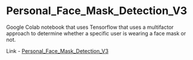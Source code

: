 # Personal_Face_Mask_Detection_V3
Google Colab notebook that uses Tensorflow that uses a multifactor approach to determine whether a specific user is wearing a face mask or not. 

Link - [Personal_Face_Mask_Detection_V3](https://colab.research.google.com/drive/1qdApy4zMEi5zuZ83JiDbbjC1Rp2r3pWa#scrollTo=ht2w87GFBAqp&uniqifier=1)
